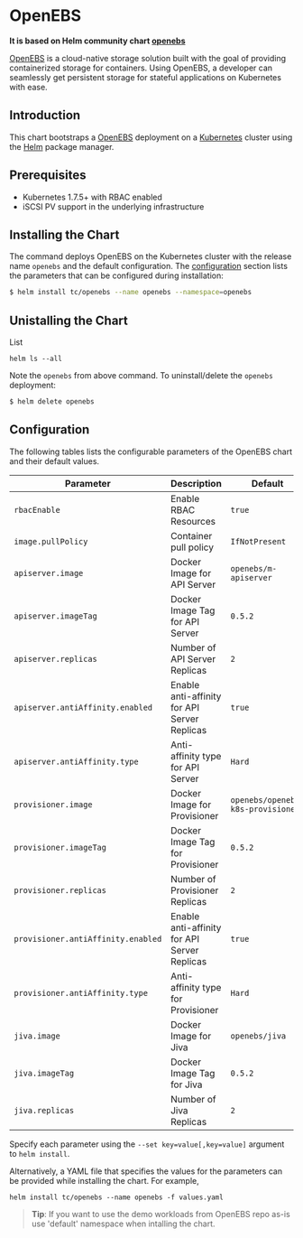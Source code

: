 # OpenEBS

**It is based on Helm community chart [openebs](https://github.com/openebs/openebs/tree/master/k8s/charts/openebs)**

[OpenEBS](http://openebs.io/) is a cloud-native storage solution built with the goal of providing containerized storage for containers. Using OpenEBS, a developer can seamlessly get persistent storage for stateful applications on Kubernetes with ease.

## Introduction

This chart bootstraps a [OpenEBS](https://github.com/openebs/openebs) deployment on a [Kubernetes](http://kubernetes.io) cluster using the [Helm](https://helm.sh) package manager.

## Prerequisites
- Kubernetes 1.7.5+ with RBAC enabled
- iSCSI PV support in the underlying infrastructure

## Installing the Chart 

The command deploys OpenEBS on the Kubernetes cluster with the release name `openebs` and the default configuration. The [configuration](#configuration) section lists the parameters that can be configured during installation:

```bash
$ helm install tc/openebs --name openebs --namespace=openebs
```

## Unistalling the Chart
List 
```
helm ls --all
```

Note the `openebs` from above command.
To uninstall/delete the `openebs` deployment:
```bash
$ helm delete openebs
```

## Configuration

The following tables lists the configurable parameters of the OpenEBS chart and their default values.

| Parameter                            | Description                                   | Default                           |
| ------------------------------------ | --------------------------------------------- | --------------------------------- |
| `rbacEnable`                         | Enable RBAC Resources                         | `true`                            |
| `image.pullPolicy`                   | Container pull policy                         | `IfNotPresent`                    |
| `apiserver.image`                    | Docker Image for API Server                   | `openebs/m-apiserver`             |
| `apiserver.imageTag`                 | Docker Image Tag for API Server               | `0.5.2`                           |
| `apiserver.replicas`                 | Number of API Server Replicas                 | `2`                               |
| `apiserver.antiAffinity.enabled`     | Enable anti-affinity for API Server Replicas  | `true`                           |
| `apiserver.antiAffinity.type`        | Anti-affinity type for API Server             | `Hard`                           |
| `provisioner.image`                  | Docker Image for Provisioner                  | `openebs/openebs-k8s-provisioner` |
| `provisioner.imageTag`               | Docker Image Tag for Provisioner              | `0.5.2`                           |
| `provisioner.replicas`               | Number of Provisioner Replicas                | `2`                               |
| `provisioner.antiAffinity.enabled`   | Enable anti-affinity for API Server Replicas  | `true`                           |
| `provisioner.antiAffinity.type`      | Anti-affinity type for Provisioner            | `Hard`                           |
| `jiva.image`                         | Docker Image for Jiva                         | `openebs/jiva`                    |
| `jiva.imageTag`                      | Docker Image Tag for Jiva                     | `0.5.2`                           |
| `jiva.replicas`                      | Number of Jiva Replicas                       | `2`                               |

Specify each parameter using the `--set key=value[,key=value]` argument to `helm install`.

Alternatively, a YAML file that specifies the values for the parameters can be provided while installing the chart. For example,

```shell
helm install tc/openebs --name openebs -f values.yaml
```

> **Tip**: If you want to use the demo workloads from OpenEBS repo as-is use 'default' namespace when intalling the chart.
